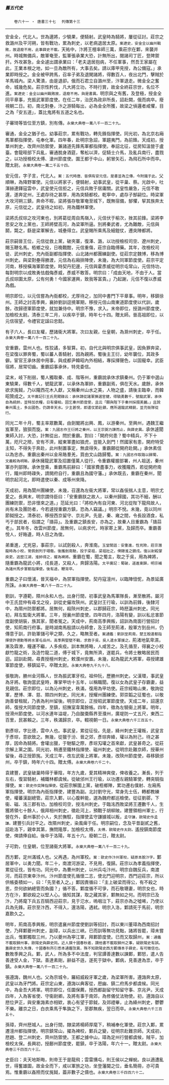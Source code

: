 

##### 舊五代史
　　`卷六十一 ‧ 唐書三十七`
　`列傳第十三`

* * *

安金全，代北人。世為邊將，少驍果，便騎射。武皇時為騎將，屢從征討。莊宗之救潞州及平河朔，皆有戰功，累為刺史，以老病退居太原。`案遼史，安金全以幽州戰敗，故退廢不用，此事薛史不載。`天祐中，汴將王檀率師三萬，乘莊宗在鄴，來襲并州。時城無備兵，敵軍奄至，監軍張承業大恐，計無所出，閱諸司丁匠，登陴禦扞。外攻甚急，金全遽出謂承業曰：「老夫退居抱病，不任軍事，然吾王家屬在此，王業本根之地，如一旦為敵所有，大事去矣。請以庫甲見授，為公備寇。」承業即時授之。金全被甲跨馬，召率子弟及退閑諸將，得數百人，夜出北門，擊賊於羊馬城內。梁人驚潰，由是退卻。俄而石君立自潞州至，汴軍退走。微金全之奮命，城幾危矣。莊宗性矜伐，凡大將立功，不時行賞，故金全終莊宗世，名位不進。`案遼史：金全以幽州戰敗故，退廢不用。與是書異。`明宗與之有舊，及登極，授金全同平章事，充振武軍節度使。在任二年，治民為政非所長，詔赴闕，俄而病卒。廢視朝二日。初，南北對壘，汴之游騎每出，必為金全所獲，故梁之偵邏者咸懼，目之為「安五道」，蓋比鬼將有五道之名也。

子審琦等皆位至方鎮，別有傳。`永樂大典卷一萬八千一百二十九。`

審通，金全之猶子也。幼事莊宗，累有戰功，轉先鋒指揮使。同光初，為北京右廂馬軍都指揮使，屯奉化軍。四年春，赴明宗急詔，軍趨夷門，為前鋒。天成初，授單州刺史，改齊州防禦使，兼諸道先鋒馬軍都指揮使。奉詔北征，從房知溫營于盧臺。會龍晊部下兵亂，審通脫身酒筵，奪舩以濟，促騎士介馬，及亂兵南行，盡戮之，以功授檢校太傅、滄州節度使。圍王都于中山，躬冒矢石，為飛石所中而卒。贈太尉。`永樂大典卷一萬二千五十四。`

安元信，字子言，代北人。`案：五代時唐、晉俱有安元信，是書並為立傳，今附識于此。`父順琳，為降野軍使。元信以將家子，便騎射，幼事武皇，從平巢、蔡。光啟中，吐渾赫連鐸寇雲中，武皇使元信拒之，元信兵敗于居庸關。武皇性嚴急，元信不敢還，遂奔定州，王處存待之甚厚，用為突騎都校。乾寕中，處存子郜嗣位。時梁軍大攻河朔三鎮，奔命不暇，梁將張存敬軍奄至城下，既無宿備，郜懼，挈其族奔太原，元信從之，武皇待之如初，用為鐵林軍使。

梁將氏叔琮之攻河東也，別將葛從周自馬嶺入，元信伏于榆次，挫其前鋒。梁將李思安之攻上黨也，王師將壁高河，為梁軍所逼。別將秦武者，尤為難敵，元信與鬬，斃之，繇是梁軍解去，城壘得立。武皇賜所乘馬及細鎧仗，遷突陣都將。

莊宗嗣晉王位，元信從救上黨，破夾寨，復澤、潞，以功授檢校司空、遼州刺史，賜玉鞭名馬。栢鄉之役，日晚戰酣，元信重傷，莊宗自臨傅藥。其年，改檢校司徒、武州刺史，充內衙副都指揮使、山北諸州都團練副使。從莊宗定魏博，移為博州刺史。與梁對壘得勝渡，元信為右廂排陣使，未幾，為大同軍節度使。莊宗平定河南，移授橫海軍節度使。時契丹犯邊，元信與霍彥威從明宗屯常山，元信恃功，每對明宗以成敗勇怯戲侮彥威，彥威不敢答。明宗曰：「成由天地，不由于人。當氏叔琮圍太原，公有何勇！今國家運興，致我等富貴。」乃起謝，元信不復以彥威為戲。

明宗即位，以元信嘗為內衙都校，尤厚待之，加同中書門下平章事。明年，移鎮徐州。王師之討高季興，襄帥劉訓逗撓軍期，移授元信山南東道節度使以代訓，歲餘，改歸德軍節度使，就加兼侍中。明宗不豫，求入。末帝即位，授潞州節度使，加檢校太尉。清泰三年二月，以疾卒于鎮，時年七十四。贈太師。晉高祖即位，以元信宿望，令禮官定諡曰忠懿。

有子六人，長曰友權，歷諸衞大將軍。次曰友親，仕皇朝，為滁州刺史，卒于任。`永樂大典卷一萬八千一百二十九。`

安重霸，雲州人也。性狡譎，多智算。初，自代北與明宗俱事武皇，因負罪奔梁，在梁復以罪奔蜀，蜀以蕃人善騎射，因為親將。蜀後主王衍，幼年襲位，其政多僻。宦官王承休居中用事，與成都尹韓昭內外相結，專採擇聲色，以固寵幸。武臣宿將，居常切齒。重霸諂事承休，特見委信。

梁末，岐下削弱，蜀人獨取秦、成、階等州，重霸說承休求鎮秦州。仍于軍中選山東驍果，得數千人，號龍武軍，以承休為軍帥，重霸副焉，俱在天水。歲餘，承休欲求旄鉞，乃以隴西花木入獻，又稱秦州山水之美，人物之盛，請後主臨幸，而韓昭贊成之。`太平廣記引王氏見聞錄云：承休請從諸軍揀選官健，得驍勇數千，號龍武軍，承休自為統帥，並特加衣糧，日有優給。因乞秦州節度使，且云「願與陛下于秦州採掇美麗。」且說秦州風土，多出國色，仍請幸天水。少主甚悅，即遣仗節赴鎮，應所選龍武精銳，並充衙隊從行。`

同光二年十月，蜀主率眾數萬，由劍閣將出興、鳳，以游秦州。至興州，遇魏王繼岌軍至，狼狽而旋。`案：九國志作王衍將之秦州，以王宗弼力諫而止，與薛史異。`承休遽聞東師入討，大恐，計無從出，問於重霸。對曰：「開府何患？蜀中精兵，不下十萬，咫尺之險，安有不濟，縱東軍盡如狼虎，豈能入劍門！然國家有患，開府特受主知，不得失于奔赴，此州制置事定，無虞得失，重霸願從開府赴闕。」承休素信以為忠赤。重霸出秦州以金帛賂羣羌，買由文山路歸蜀。`案：九國志作取路以歸蜀，文義較為明晰。`承休擁龍武軍及招置僅萬人從行，令重霸權握部署，州人祖送，秦州軍亦列部隊。承休登乘，重霸馬前辭曰：「國家費盡事力，收獲隴西，若從開府南行，隴州即時疎失，請開府自行，重霸且為國守藩。」承休既去，重霸在秦州，聞明宗起河北，即時遣使以秦、成等州來降。

天成初，用為閬州團練使，未幾，召還為左衞大將軍，常以姦佞揣人主意，明宗尤愛之。長興末，明宗謂侍臣曰：「安重霸朕之故人，以秦州歸國，其功不細，酬以團練防禦，恐非懷來之道。」范延光曰：「將校內有自河東、河北從陛下龍飛故人，尚有未及團防者，今若遽授重霸方鎮，恐為人竊議。」明宗不悅。未幾，竟以同州節鉞授之。清泰初，移授西京留守、京兆尹。先是，秦、雍之間，令長設酒食，私丐于部民者，俗謂之「擣蒜」。及重霸之鎮長安，亦為之，故秦人目重霸為「擣蒜老」。其年冬，改雲州節度，居無何，以病求代，時家寄上黨，及歸而卒。重霸善悅人，好賂遺，時人目之為俊。

弟重進，尤兇惡，事莊宗，以試劍殺人，奔淮南。`玉堂閒話：安重進，性兇險，莊宗潛龍時為小校，常佩劍列于翊衞。後攜劍南馳，投于梁祖，梁祖壯之，俾隸淮之鎮戍。復以射殺掌庾吏，逃竄江湖，淮帥得之，擢為裨將。`重霸在蜀，聞之蜀主，取之于吳，用為裨將，隨重霸為龍武小將，戍長道，又殺人，奔歸洛陽。`太平廣記：蜀破，道進東歸，明宗補為諸州馬步軍都指揮使。後有過，鞭背卒。`

重霸之子曰懷浦，晉天福中，為禁軍指揮使。契丹寇澶州，以臨陣忸怩，為景延廣所誅。`永樂大典卷一萬八千一百二十九。`

劉訓，字遵範，隰州永和人也。出身行間，初事武皇為馬軍隊長，漸至散將。屬河中王氏昆仲有尋戈之役，訓從史儼攻陝州。武皇討王行瑜，以訓為前鋒，後隸河中，為隰州防禦都將。居無何，殺陝州刺史，以郡歸莊宗，時厯瀛州刺史。同光初，拜左監衞大將軍。三年，授襄州節度使。四年四月，洛陽有變，訓以私忿害節度副使胡裝，族其家，聞者冤之。天成中，荊南高季興叛，詔訓為南面行營招討使，知荊南行府事。是時湖南馬殷請以舟師會，及王師至荊渚，殷軍方到岳州，仍傳意于訓，許助軍儲弓甲之類，久之，略無至者。`案通鑑：劉訓至荊南，楚王殷遣都指揮使許德勳等將水軍屯岳州。高季興堅壁不戰，求救于吳，吳人遣水軍援之。`荊渚地氣卑濕，漸及霖潦，糧運不繼，人多疾疫。訓本無將略，人咸苦之。及孔循至，得襄之小校獻竹龍之術，及造竹龍二道，傅于城下，竟無所濟，遂罷兵，令將士散略居民而迴。詔訓赴闕，尋責授檀州刺史，敕濮州安置。未幾，起為龍武大將軍，尋授建雄軍節度使，移鎮延平。卒贈太尉。`永樂大典卷九千九十八。`

張敬詢，勝州金河縣人，世為振武軍牙校。祖仲阮，歷勝州刺史。父漢環，事武皇為牙將。敬詢當武皇時，專掌甲坊十五年，以稱職聞。復以女為武皇子存霸妻，益見親信。莊宗即位，以為沁州刺史，秩滿，復用為甲坊使。莊宗經略山東，敬詢從軍，歷博、澤、慈、隰四州刺史。同光末，授耀州團練使。郭崇韜之征蜀也，以敬詢善督租賦，乃表為利州留後。明宗即位，正授昭武軍節度使。天成二年，詔還京師，復授大同節度使，至鎮，招撫室韋萬餘帳。四年，徵為左驍衞上將軍。明年，授滑州節度使。以河水連年溢堤，乃自酸棗縣界至濮州，廣堤防一丈五尺，東西二百里，民甚賴之。三年，秩滿歸京，卒。輟視朝一日。`永樂大典卷六千三百五十。`

劉彥琮，字比德，雲中人也。事武皇，累從征役。先是，絳州刺史王瓘叛，武皇言于彥琮，意欲致之。無幾，從獵于汾、晉之郊，彥琮奔絳，瓘以為附己，待之甚厚，因命為騎將。會瓘出獵，于馳驅之際，彥琮刄瓘之首來獻，武皇甚奇之。從莊宗解上黨之圍。同光初，稍遷至鐵林指揮使、磁州刺史。從明宗赴難京師，授華州留後，尋正授節旄。天成三年，改左武衞上將軍。未幾，改陝州節度使，尋移鎮邠州，卒于鎮，時年六十四。贈太傅。`永樂大典卷六千二十。`

袁建豐，武皇破巢時得于華陰，年方九歲，愛其精神爽俊，俾收養之。漸長，列于左右，復習騎射，補鐵林都虞候。從破邠州王行瑜，以功遷左親騎軍使，轉突騎指揮使。`案：歐史作突陣指揮使。`從莊宗解圍上黨，破栢鄉陣，累功遷右僕射、左廂馬軍指揮使。明宗為內衙指揮使，建豐為副。北討劉守光，常身先士伍，轉都教練使，權蕃漢副總管。莊宗入鄴，以心腹幹能，選為魏府都巡檢使。從征劉鄩，下衞、磁、洺三郡有功，加檢校司空，授洺州刺史。于臨洺西敗梁將王遷數千人，生獲將領七十餘人，俄拜相州刺史，徵赴河上，預戰于胡柳陂。建豐領相州軍士，行營在外，委州事於小人，失於撫馭，指揮使孟守謙據城以叛，`孟守謙，歐陽史作孟謙。`建豐引兵討平之。改隰州刺史，染風痺于任。明宗嗣位，念及平昔副貳之舊，詔赴洛下，親幸其第，撫問隆厚，加檢校太傅，`太傅，歐陽史作太尉。`遙授鎮南節度使，俾請俸自給。後卒于洛陽，年五十六。廢朝二日，贈太尉。

子可鈞，仕皇朝，位至諸衞大將軍。`永樂大典卷一萬八千一百二十九。`

西方鄴，定州滿城人也。父再遇，為州軍校。`案：歐史作汴州軍校，疑原本脫汴字。`鄴居軍中，以勇力聞。年二十，南渡河游梁，不見用，復歸。莊宗以為孝義指揮使，累從征伐，皆有功。同光中，為曹州刺史，以州兵屯汴州。明宗自魏反兵，南渡河，而莊宗東幸汴州。汴州節度使孔循懷二志，使北門迎明宗，西門迎莊宗，所以供帳委積如一，曰：「先至者入之。」鄴因責循曰：「主上破梁而得公，有不殺之恩，奈何欲納總管而負國？」循不答。鄴度循不可爭，而石敬瑭妻，明宗女也，時方在汴，鄴欲殺之以堅人心。循知其謀，取之藏其家，鄴無如之何。而明宗已及汴，乃將麾下兵五百騎西迎莊宗，見于氾水，嗚咽泣下，莊宗亦為之噓唏，乃使以兵為先鋒。莊宗至汴西，不得入，還洛陽，遇弒。明宗入洛，鄴請死于馬前，明宗嘉歎久之。

明年，荊南高季興叛，明宗遣襄州節度使劉訓等招討，而以東川董璋為西南招討使，乃拜鄴夔州刺史，副璋，以兵出三峽。已而訓等無功見黜，諸將皆罷，璋未嘗出兵，惟鄴獨取三州，乃以夔州為寕江軍，拜鄴節度使。已而又取歸州，`案：通鑑不載取歸州事，歐陽史與薛史同。近人撰十國春秋者，謂他書不載取歸州之事，疑歐陽史有誤。蓋薛史世久失傳，十國春秋所引悉本通鑑攷異，殊不知歐陽史西方鄴傳本于薛史，有可徵信也。`數敗季興之兵。鄴，武人，所為多不中法度，判官譚善達數以諫鄴，鄴怒，遣人告善達受人金，下獄。善達素剛，辭益不遜，遂死于獄中。鄴病，見善達為祟，卒于鎮。`永樂大典卷一萬八千一百二十九。`

張遵誨，魏州人也。父為宗城令，羅紹威殺牙軍之歲，為梁軍所害。遵誨奔太原，武皇以為牙門將。莊宗定山東，遵誨以典客從，厯幽、鎮二府馬步都虞候。同光中，為金吾大將軍。明宗即位，任圜保薦，授西都副留守知留守事、京兆尹。天成四年，入為客省使、守衞尉卿。及將有事于南郊，為修儀仗法物使。初，遵誨自以厯位尹正，與安重誨素亦相欵，衷心有望于節鉞，及郊禋畢，止為絳州刺史，鬱鬱不樂。離京之日，白衣乘馬于隼旟之下，至郡無疾，翌日而卒。`永樂大典卷六千三百五十。`

孫璋，齊州厯城人。出身行間，隸梁將楊師厚麾下，稍補奉化軍使。莊宗入鄴，累遷澶州都指揮使。明宗鎮常山，擢為裨校，鄴兵之變，從明宗赴難京師。天成初，厯趙、登二州刺史、齊州防禦使。王都之據中山，璋為定州行營都虞候，賊平，加檢校太保。長興初，授鄜州節度使，罷鎮，卒于洛陽，年六十一。贈太尉。`永樂大典卷三千四百六十三。`

史臣曰：夫天地斯晦，則帝王于是龍飛；雲雷搆屯，則王侯以之蟬蛻。良以適遭亂世，得奮雄圖，故金全而下，咸以軍旅之功，坐登藩閫之位，垂名簡冊，亦可貴焉。惟重霸以姦險而仗旄鉞，葢非數子之儔也。`永樂大典卷三千四百六十二。`

* * *

